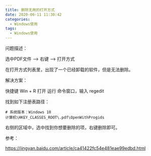 ```yaml
---
title: 删除无用的打开方式
date: 2020-06-11 11:30:42
categories:
  - Windows使用
tags:
  - Windows使用
---
```


问题描述：

选中PDF文件 --> 右键 --> 打开方式

在打开方式列表里，出现了一个已经卸载的软件，但是无法删除。

解决方案：

快捷键 Win + R 打开 运行 命令窗口，输入 regedit

找到如下注册表路径：

```log
# 系统版本：Windows 10
计算机\HKEY_CLASSES_ROOT\.pdf\OpenWithProgids
```

右侧的区域中，选中找到你想要删除的项，右键删除即可。

参考：

<https://jingyan.baidu.com/article/ca41422fc54e481eae99edbd.html>
